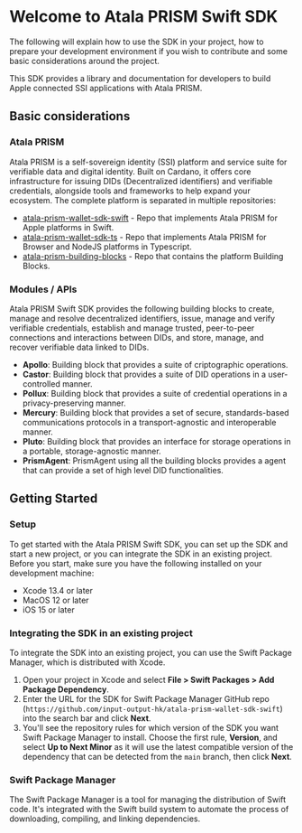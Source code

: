 # Welcome to Atala PRISM Swift SDK

The following will explain how to use the SDK in your project, how to prepare your development environment if you wish to contribute and some basic considerations around the project.

This SDK provides a library and documentation for developers to build Apple connected SSI applications with Atala PRISM.

## Basic considerations

### Atala PRISM

Atala PRISM is a self-sovereign identity (SSI) platform and service suite for verifiable data and digital identity. Built on Cardano, it offers core infrastructure for issuing DIDs (Decentralized identifiers) and verifiable credentials, alongside tools and frameworks to help expand your ecosystem.
The complete platform is separated in multiple repositories:

* [atala-prism-wallet-sdk-swift]() - Repo that implements Atala PRISM for Apple platforms in Swift.
* [atala-prism-wallet-sdk-ts](https://github.com/input-output-hk/atala-prism-wallet-sdk-ts) - Repo that implements Atala PRISM for Browser and NodeJS platforms in Typescript.
* [atala-prism-building-blocks](https://github.com/input-output-hk/atala-prism-building-blocks) - Repo that contains the platform Building Blocks.

### Modules / APIs

Atala PRISM Swift SDK provides the following building blocks to create, manage and resolve decentralized identifiers, issue, manage and verify verifiable credentials, establish and manage trusted, peer-to-peer connections and interactions between DIDs, and store, manage, and recover verifiable data linked to DIDs.

* __Apollo__: Building block that provides a suite of criptographic operations.
* __Castor__: Building block that provides a suite of DID operations in a user-controlled manner.
* __Pollux__: Building block that provides a suite of credential operations in a privacy-preserving manner.
* __Mercury__: Building block that provides a set of secure, standards-based communications protocols in a transport-agnostic and interoperable manner.
* __Pluto__: Building block that provides an interface for storage operations in a portable, storage-agnostic manner.
* __PrismAgent__: PrismAgent using all the building blocks provides a agent that can provide a set of high level DID functionalities.

## Getting Started

### Setup

To get started with the Atala PRISM Swift SDK, you can set up the SDK and start a new project, or you can integrate the SDK in an existing project. Before you start, make sure you have the following installed on your development machine:

- Xcode 13.4 or later
- MacOS 12 or later
- iOS 15 or later

### Integrating the SDK in an existing project

To integrate the SDK into an existing project, you can use the Swift Package Manager, which is distributed with Xcode.

1. Open your project in Xcode and select **File > Swift Packages > Add Package Dependency**.
2. Enter the URL for the SDK for Swift Package Manager GitHub repo (`https://github.com/input-output-hk/atala-prism-wallet-sdk-swift`) into the search bar and click **Next**.
3. You'll see the repository rules for which version of the SDK you want Swift Package Manager to install. Choose the first rule, **Version**, and select **Up to Next Minor** as it will use the latest compatible version of the dependency that can be detected from the `main` branch, then click **Next**.

### Swift Package Manager

The Swift Package Manager is a tool for managing the distribution of Swift code. It's integrated with the Swift build system to automate the process of downloading, compiling, and linking dependencies.
